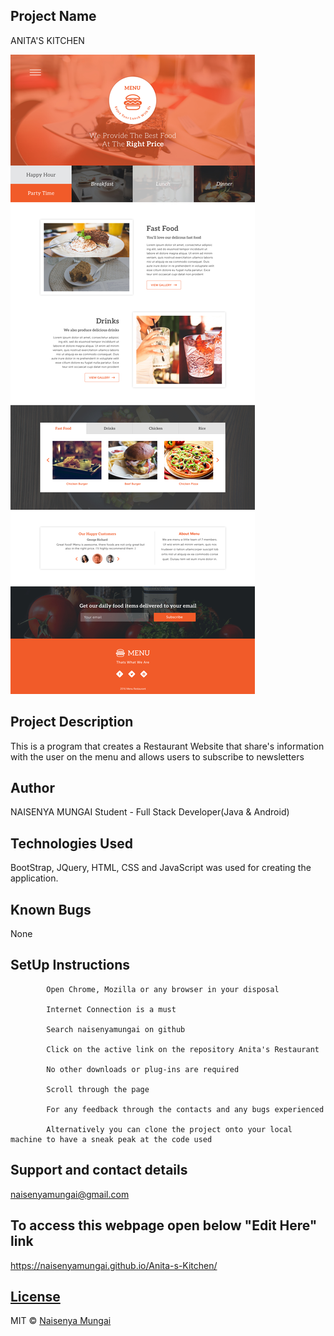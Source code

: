 ## Project Name
ANITA'S KITCHEN

![](https://github.com/naisenyamungai/Anita-s-Kitchen/blob/master/IMAGES/core.jpg)

## Project Description
This is a program  that creates a Restaurant Website that share's information with the user on the menu and allows users to subscribe to newsletters 

## Author
NAISENYA MUNGAI
Student - Full Stack Developer(Java & Android)

## Technologies Used
BootStrap, JQuery, HTML, CSS and JavaScript was used for creating the application.

## Known Bugs
None

## SetUp Instructions

            Open Chrome, Mozilla or any browser in your disposal

            Internet Connection is a must

            Search naisenyamungai on github

            Click on the active link on the repository Anita's Restaurant

            No other downloads or plug-ins are required 

            Scroll through the page

            For any feedback through the contacts and any bugs experienced

            Alternatively you can clone the project onto your local machine to have a sneak peak at the code used

## Support and contact details
naisenyamungai@gmail.com


## To access this webpage open below "Edit Here" link
https://naisenyamungai.github.io/Anita-s-Kitchen/


## [License](https://naisenyamungai.github.io/naisenyaPortfolio/LICENSE.md)


MIT © [Naisenya Mungai ](https://github.com/naisenyamungai)
